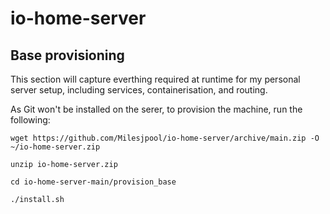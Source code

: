 # io-home-server

## Base provisioning
This section will capture everthing required at runtime for my personal server setup, including services, containerisation, and routing.

As Git won't be installed on the serer,  to provision the machine, run the following:

```
wget https://github.com/Milesjpool/io-home-server/archive/main.zip -O ~/io-home-server.zip

unzip io-home-server.zip

cd io-home-server-main/provision_base

./install.sh
```
